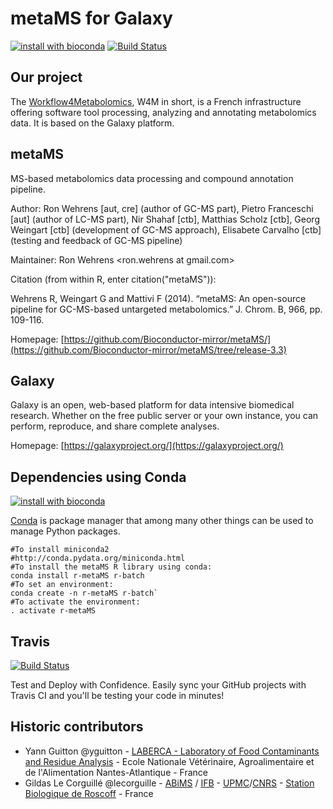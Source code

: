 metaMS for Galaxy
===============

[![install with bioconda](https://img.shields.io/badge/install%20with-bioconda-brightgreen.svg?style=flat)](http://bioconda.github.io/recipes/bioconductor-metaMS/README.html) [![Build Status](https://travis-ci.org/workflow4metabolomics/metaMS.svg?branch=master)](https://travis-ci.org/workflow4metabolomics/metaMS)

Our project
-----------
The [Workflow4Metabolomics](http://workflow4metabolomics.org), W4M in short, is a French infrastructure offering software tool processing, analyzing and annotating metabolomics data. It is based on the Galaxy platform.


metaMS
----
MS-based metabolomics data processing and compound annotation pipeline.

Author: Ron Wehrens [aut, cre] (author of GC-MS part), Pietro Franceschi [aut] (author of LC-MS part), Nir Shahaf [ctb], Matthias Scholz [ctb], Georg Weingart [ctb] (development of GC-MS approach), Elisabete Carvalho [ctb] (testing and feedback of GC-MS pipeline)

Maintainer: Ron Wehrens <ron.wehrens at gmail.com>

Citation (from within R, enter citation("metaMS")):

Wehrens R, Weingart G and Mattivi F (2014). “metaMS: An open-source pipeline for GC-MS-based untargeted metabolomics.” J. Chrom. B, 966, pp. 109-116.

Homepage: [https://github.com/Bioconductor-mirror/metaMS/](https://github.com/Bioconductor-mirror/metaMS/tree/release-3.3)


Galaxy
------
Galaxy is an open, web-based platform for data intensive biomedical research. Whether on the free public server or your own instance, you can perform, reproduce, and share complete analyses. 

Homepage: [https://galaxyproject.org/](https://galaxyproject.org/)

Dependencies using Conda
------------------------
[![install with bioconda](https://img.shields.io/badge/install%20with-bioconda-brightgreen.svg?style=flat)](http://bioconda.github.io/recipes/r-metaMS/README.html) 

[Conda](http://conda.pydata.org/) is package manager that among many other things can be used to manage Python packages.


```
#To install miniconda2
#http://conda.pydata.org/miniconda.html
#To install the metaMS R library using conda:
conda install r-metaMS r-batch
#To set an environment:
conda create -n r-metaMS r-batch`
#To activate the environment:
. activate r-metaMS
```

Travis
------
[![Build Status](https://travis-ci.org/workflow4metabolomics/metaMS.svg?branch=master)](https://travis-ci.org/workflow4metabolomics/metaMS)

Test and Deploy with Confidence. Easily sync your GitHub projects with Travis CI and you'll be testing your code in minutes!

Historic contributors
---------------------
 - Yann Guitton @yguitton - [LABERCA - Laboratory of Food Contaminants and Residue Analysis](http://www.laberca.org/) - Ecole Nationale Vétérinaire, Agroalimentaire et de l'Alimentation Nantes-Atlantique - France
 - Gildas Le Corguillé @lecorguille - [ABiMS](http://abims.sb-roscoff.fr/) / [IFB](http://www.france-bioinformatique.fr/) - [UPMC](www.upmc.fr)/[CNRS](www.cnrs.fr) - [Station Biologique de Roscoff](http://www.sb-roscoff.fr/) - France

